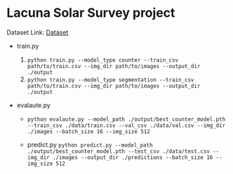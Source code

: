 # Lacuna Solar Survey project

Dataset Link: [Dataset](https://www.kaggle.com/datasets/kimp1995/lacuna-solar-survey-challenge/data)

- train.py 
  1. ``python train.py --model_type counter --train_csv path/to/train.csv --img_dir path/to/images --output_dir ./output``
  2. ``python train.py --model_type segmentation --train_csv path/to/train.csv --img_dir path/to/images --output_dir ./output``

- evalaute.py
  - ``python evalaute.py --model_path ./output/best_counter_model.pth --train_csv ./data/train.csv --val_csv ./data/val.csv --img_dir ./images --batch_size 16 --img_size 512``

  - predict.py
  ``python predict.py --model_path ./output/best_counter_model.pth --test_csv ./data/test.csv --img_dir ./images --output_dir ./predictions --batch_size 16 --img_size 512``